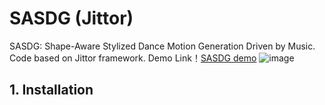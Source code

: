 # SASDG (Jittor)
SASDG: Shape-Aware Stylized Dance Motion Generation Driven by Music. Code based on Jittor framework.
Demo Link！[SASDG demo](https://www.bilibili.com/video/BV1Xy4qeQEmj)
![image](https://github.com/user-attachments/assets/d3376f95-e60b-4e6b-a193-3ced3e04ecde)


## 1. Installation
